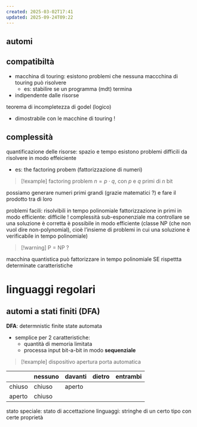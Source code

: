```yaml
---
created: 2025-03-02T17:41
updated: 2025-09-24T09:22
---
```

## automi
## compatibiltà
- macchina di touring: esistono problemi che nessuna maccchina di touring può risolvere
	- es: stabilire se un programma (mdt) termina
- indipendente dalle risorse

teorema di incompletezza di godel (logico)
- dimostrabile con le macchine di touring !
## complessità
quantificazione delle risorse: spazio e tempo
esistono problemi difficili da risolvere in modo effeiciente
- es: the factoring probem (fattorizzazione di numeri)
>[!example] factoring problem
$n=p\cdot q$, con $p$ e $q$ primi di $n$ bit

possiamo generare numeri primi grandi (grazie matematici ?) e fare il prodotto tra di loro

problemi facili: risolvibili in tempo polinomiale
fattorizzazione in primi in modo efficiente: difficile ! complessità sub-esponenziale
ma controllare se una soluzione è corretta è possibile in modo efficiente (classe NP (che non vuol dire non-polynomial), cioè l’insieme di problemi in cui una soluzione è verificabile in tempo polinomiale)

>[!warning] P = NP ?


macchina quantistica può fattorizzare in tempo polinomiale SE rispettta determinate caratteristiche

# linguaggi regolari
## automi a stati finiti (DFA)
**DFA**: determnistic finite state automata
- semplice per 2 caratteristiche: 
	- quantità di memoria limitata
	- processa input bit-a-bit in modo **sequenziale**

>[!example] dispositivo apertura porta automatica

|        | nessuno | davanti | dietro | entrambi |
| ------ | ------- | ------- | ------ | -------- |
| chiuso | chiuso  | aperto  |        |          |
| aperto | chiuso  |         |        |          |

stato speciale: stato di accettazione
linguaggi: stringhe di un certo tipo con certe proprietà
